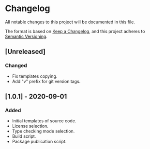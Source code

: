 # Changelog
All notable changes to this project will be documented in this file.

The format is based on [Keep a Changelog](https://keepachangelog.com/en/1.0.0/),
and this project adheres to [Semantic Versioning](https://semver.org/spec/v2.0.0.html).

## [Unreleased]
### Changed
- Fix templates copying.
- Add "v" prefix for git version tags.

## [1.0.1] - 2020-09-01
### Added
- Initial templates of source code.
- License selection.
- Type checking mode selection.
- Build script.
- Package publication script.
